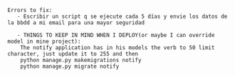 
    Errors to fix:
       - Escribir un script q se ejecute cada 5 días y envie los datos de la bbdd a mi email para una mayor seguridad

       - THINGS TO KEEP IN MIND WHEN I DEPLOY(or maybe I can override model in mine project):
        The notify application has in his models the verb to 50 limit character, just update it to 255 and then
        python manage.py makemigrations notify
        python manage.py migrate notify
